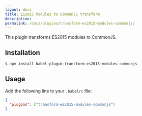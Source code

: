 ```yaml
---
layout: docs
title: ES2015 modules to CommonJS transform
description:
permalink: /docs/plugins/transform-es2015-modules-commonjs/
---
```


This plugin transforms ES2015 modules to CommonJS.

## Installation

```sh
$ npm install babel-plugin-transform-es2015-modules-commonjs
```

## Usage

Add the following line to your `.babelrc` file:

```json
{
  "plugins": ["transform-es2015-modules-commonjs"]
}
```
